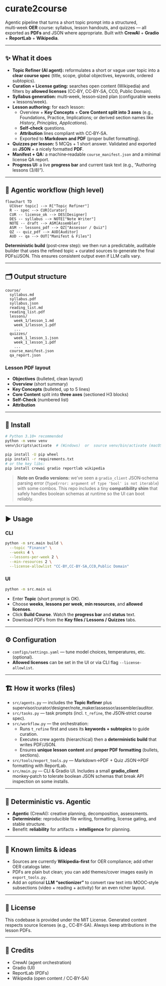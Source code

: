 # curate2course

Agentic pipeline that turns a short topic prompt into a structured, multi‑week **OER** course: syllabus, lesson handouts, and quizzes — all exported as **PDFs** and JSON where appropriate. Built with **CrewAI** + **Gradio** + **ReportLab** + **Wikipedia**.

---

## ✨ What it does

- **Topic Refiner (AI agent):** reformulates a short or vague user topic into a **clear course spec** (title, scope, global objectives, keywords, ordered subtopics).
- **Curation + License gating:** searches open content (Wikipedia) and filters by **allowed licenses** (CC‑BY, CC‑BY‑SA, CC0, Public Domain).
- **Syllabus generation:** multi‑week, lesson‑sized plan (configurable weeks × lessons/week).
- **Lesson authoring:** for each lesson:
  - Overview + **Key Concepts** + **Core Content split into 3 axes** (e.g., Foundations, Practice, Implications; or derived section names like *History*, *Principles*, *Applications*).
  - **Self‑check** questions.
  - **Attribution** lines compliant with CC‑BY‑SA.
  - Exported to **Markdown** **and PDF** (proper bullet formatting).
- **Quizzes per lesson:** 5 MCQs + 1 short answer. Validated and exported as **JSON** + a nicely formatted **PDF**.
- **Manifest + QA:** a machine‑readable `course_manifest.json` and a minimal license QA report.
- **Progress UI:** a live **progress bar** and current task text (e.g., “Authoring lessons (3/8)”).

---

## 🧠 Agentic workflow (high level)

```mermaid
flowchart TD
  U[User topic] --> R["Topic Refiner"]
  R -- spec --> CUR[Curator]
  CUR -- license_ok --> DES[Designer]
  DES -- syllabus --> NOTE["Note Writer"]
  NOTE -- draft --> ASM[Assembler]
  ASM -- lessons_pdf --> QZ["Assessor / Quiz"]
  QZ -- quiz_pdf --> AUD[Auditor]
  AUD -- qa --> OUT["Manifest & Files"]
```

**Deterministic build** (post‑crew step): we then run a predictable, auditable builder that uses the refined topic + curated sources to generate the final PDFs/JSON. This ensures consistent output even if LLM calls vary.

---

## 🗂️ Output structure

```
course/
  syllabus.md
  syllabus.pdf
  syllabus.json
  reading_list.md
  reading_list.pdf
  lessons/
    week_1/lesson_1.md
    week_1/lesson_1.pdf
    ...
  quizzes/
    week_1_lesson_1.json
    week_1_lesson_1.pdf
    ...
  course_manifest.json
  qa_report.json
```

### Lesson PDF layout
- **Objectives** (bulleted, clean layout)
- **Overview** (short summary)
- **Key Concepts** (bulleted, up to 5 lines)
- **Core Content** split into **three axes** (sectioned H3 blocks)
- **Self‑Check** (numbered list)
- **Attribution**

---

## 🔧 Install

```bash
# Python 3.10+ recommended
python -m venv venv
venv\Scripts\activate  # (Windows)  or  source venv/bin/activate (macOS/Linux)

pip install -U pip wheel
pip install -r requirements.txt
# or the key libs:
pip install crewai gradio reportlab wikipedia
```

> **Note on Gradio versions:** we’ve seen a `gradio_client` JSON‑schema parsing error (`TypeError: argument of type 'bool' is not iterable`) with some combos. This repo includes a tiny **compatibility shim** that safely handles boolean schemas at runtime so the UI can boot reliably.

---

## ▶️ Usage

### CLI
```bash
python -m src.main build \
  --topic "Finance" \
  --weeks 4 \
  --lessons-per-week 2 \
  --min-resources 2 \
  --license-allowlist "CC-BY,CC-BY-SA,CC0,Public Domain"
```

### UI
```bash
python -m src.main ui
```
- Enter **Topic** (short prompt is OK).
- Choose **weeks**, **lessons per week**, **min resources**, and **allowed licenses**.
- Click **Build Course**. Watch the **progress bar** and **status** text.
- Download PDFs from the **Key files / Lessons / Quizzes** tabs.

---

## ⚙️ Configuration

- `configs/settings.yaml` — tune model choices, temperatures, etc. (optional).
- **Allowed licenses** can be set in the UI or via CLI flag `--license-allowlist`.

---

## 🏗️ How it works (files)

- `src/agents.py` — includes the **Topic Refiner** plus supervisor/curator/designer/note_maker/assessor/assembler/auditor.
- `src/tasks.py` — task prompts (incl. `t_refine`, the JSON‑strict course spec).
- `src/workflow.py` — the orchestration:
  - Runs `t_refine` first and uses its **keywords + subtopics** to guide curation.
  - Executes crew agents (hierarchical) then a **deterministic build** that writes PDF/JSON.
  - Ensures **unique lesson content** and **proper PDF formatting** (bullets, sections).
- `src/tools/export_tools.py` — Markdown→PDF + Quiz JSON→PDF formatting with ReportLab.
- `src/main.py` — CLI & Gradio UI. Includes a small **gradio_client** monkey‑patch to tolerate boolean JSON schemas that break API inspection on some installs.

---

## 🧪 Deterministic vs. Agentic

- **Agentic** (CrewAI): creative planning, decomposition, assessments.
- **Deterministic**: reproducible file writing, formatting, license gating, and stable structure.
- Benefit: **reliability** for artifacts + **intelligence** for planning.

---

## 🚧 Known limits & ideas

- Sources are currently **Wikipedia‑first** for OER compliance; add other OER catalogs later.
- PDFs are plain but clean; you can add themes/cover images easily in `export_tools.py`.
- Add an optional **LLM “sectionizer”** to convert raw text into MOOC‑style subsections (video + reading + activity) for an even richer layout.

---

## 📝 License

This codebase is provided under the MIT License. Generated content respects source licenses (e.g., CC‑BY‑SA). Always keep attributions in the lesson PDFs.

---

## 🙌 Credits

- CrewAI (agent orchestration)
- Gradio (UI)
- ReportLab (PDFs)
- Wikipedia (open content / CC‑BY‑SA)
